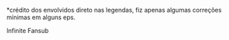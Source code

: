 *crédito dos envolvidos direto nas legendas, fiz apenas algumas correções mínimas em alguns eps.

Infinite Fansub